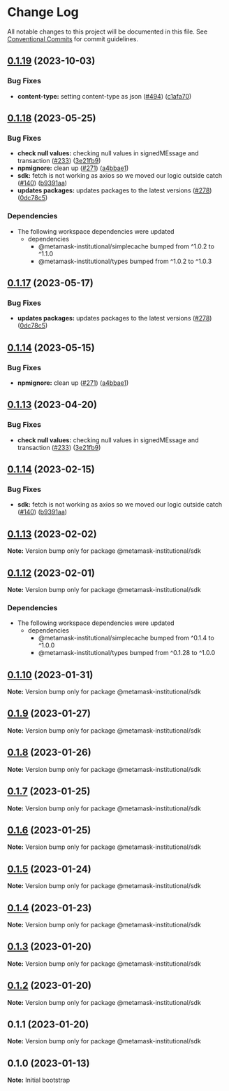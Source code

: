# Change Log

All notable changes to this project will be documented in this file.
See [Conventional Commits](https://conventionalcommits.org) for commit guidelines.

## [0.1.19](https://github.com/consensys-vertical-apps/metamask-institutional/compare/sdk-v0.1.18...sdk-v0.1.19) (2023-10-03)


### Bug Fixes

* **content-type:** setting content-type as json ([#494](https://github.com/consensys-vertical-apps/metamask-institutional/issues/494)) ([c1afa70](https://github.com/consensys-vertical-apps/metamask-institutional/commit/c1afa70c366576952b997ad025a46a77b5affdeb))

## [0.1.18](https://github.com/consensys-vertical-apps/metamask-institutional/compare/sdk-v0.1.17...sdk-v0.1.18) (2023-05-25)


### Bug Fixes

* **check null values:** checking null values in signedMEssage and transaction ([#233](https://github.com/consensys-vertical-apps/metamask-institutional/issues/233)) ([3e21fb9](https://github.com/consensys-vertical-apps/metamask-institutional/commit/3e21fb95f764a9ffe6aea1e459737f7cf62408f7))
* **npmignore:** clean up ([#271](https://github.com/consensys-vertical-apps/metamask-institutional/issues/271)) ([a4bbae1](https://github.com/consensys-vertical-apps/metamask-institutional/commit/a4bbae1887ef3cead82b58bd2ec14fbfcd40f662))
* **sdk:** fetch is not working as axios so we moved our logic outside catch ([#140](https://github.com/consensys-vertical-apps/metamask-institutional/issues/140)) ([b9391aa](https://github.com/consensys-vertical-apps/metamask-institutional/commit/b9391aa2ea24b9e80b2e555253b165ad60f468d4))
* **updates packages:** updates packages to the latest versions ([#278](https://github.com/consensys-vertical-apps/metamask-institutional/issues/278)) ([0dc78c5](https://github.com/consensys-vertical-apps/metamask-institutional/commit/0dc78c5321d8b686320a7d83bd45eae93fefb36a))


### Dependencies

* The following workspace dependencies were updated
  * dependencies
    * @metamask-institutional/simplecache bumped from ^1.0.2 to ^1.1.0
    * @metamask-institutional/types bumped from ^1.0.2 to ^1.0.3

## [0.1.17](https://github.com/consensys-vertical-apps/metamask-institutional/compare/sdk-v0.1.14...sdk-v0.1.17) (2023-05-17)


### Bug Fixes

* **updates packages:** updates packages to the latest versions ([#278](https://github.com/consensys-vertical-apps/metamask-institutional/issues/278)) ([0dc78c5](https://github.com/consensys-vertical-apps/metamask-institutional/commit/0dc78c5321d8b686320a7d83bd45eae93fefb36a))

## [0.1.14](https://github.com/consensys-vertical-apps/metamask-institutional/compare/sdk-v0.1.13...sdk-v0.1.14) (2023-05-15)


### Bug Fixes

* **npmignore:** clean up ([#271](https://github.com/consensys-vertical-apps/metamask-institutional/issues/271)) ([a4bbae1](https://github.com/consensys-vertical-apps/metamask-institutional/commit/a4bbae1887ef3cead82b58bd2ec14fbfcd40f662))

## [0.1.13](https://github.com/consensys-vertical-apps/metamask-institutional/compare/sdk-v0.1.12...sdk-v0.1.13) (2023-04-20)


### Bug Fixes

* **check null values:** checking null values in signedMEssage and transaction ([#233](https://github.com/consensys-vertical-apps/metamask-institutional/issues/233)) ([3e21fb9](https://github.com/consensys-vertical-apps/metamask-institutional/commit/3e21fb95f764a9ffe6aea1e459737f7cf62408f7))

## [0.1.14](https://github.com/consensys-vertical-apps/metamask-institutional/compare/sdk-v0.1.13...sdk-v0.1.14) (2023-02-15)

### Bug Fixes

- **sdk:** fetch is not working as axios so we moved our logic outside catch ([#140](https://github.com/consensys-vertical-apps/metamask-institutional/issues/140)) ([b9391aa](https://github.com/consensys-vertical-apps/metamask-institutional/commit/b9391aa2ea24b9e80b2e555253b165ad60f468d4))

## [0.1.13](https://github.com/consensys-vertical-apps/metamask-institutional/compare/@metamask-institutional/sdk@0.1.12...@metamask-institutional/sdk@0.1.13) (2023-02-02)

**Note:** Version bump only for package @metamask-institutional/sdk

## [0.1.12](https://github.com/consensys-vertical-apps/metamask-institutional/compare/@metamask-institutional/sdk@0.1.10...@metamask-institutional/sdk@0.1.12) (2023-02-01)

**Note:** Version bump only for package @metamask-institutional/sdk

### Dependencies

- The following workspace dependencies were updated
  - dependencies
    - @metamask-institutional/simplecache bumped from ^0.1.4 to ^1.0.0
    - @metamask-institutional/types bumped from ^0.1.28 to ^1.0.0

## [0.1.10](https://github.com/consensys-vertical-apps/metamask-institutional/compare/@metamask-institutional/sdk@0.1.9...@metamask-institutional/sdk@0.1.10) (2023-01-31)

**Note:** Version bump only for package @metamask-institutional/sdk

## [0.1.9](https://github.com/consensys-vertical-apps/metamask-institutional/compare/@metamask-institutional/sdk@0.1.8...@metamask-institutional/sdk@0.1.9) (2023-01-27)

**Note:** Version bump only for package @metamask-institutional/sdk

## [0.1.8](https://github.com/consensys-vertical-apps/metamask-institutional/compare/@metamask-institutional/sdk@0.1.7...@metamask-institutional/sdk@0.1.8) (2023-01-26)

**Note:** Version bump only for package @metamask-institutional/sdk

## [0.1.7](https://github.com/consensys-vertical-apps/metamask-institutional/compare/@metamask-institutional/sdk@0.1.6...@metamask-institutional/sdk@0.1.7) (2023-01-25)

**Note:** Version bump only for package @metamask-institutional/sdk

## [0.1.6](https://github.com/consensys-vertical-apps/metamask-institutional/compare/@metamask-institutional/sdk@0.1.5...@metamask-institutional/sdk@0.1.6) (2023-01-25)

**Note:** Version bump only for package @metamask-institutional/sdk

## [0.1.5](https://github.com/consensys-vertical-apps/metamask-institutional/compare/@metamask-institutional/sdk@0.1.4...@metamask-institutional/sdk@0.1.5) (2023-01-24)

**Note:** Version bump only for package @metamask-institutional/sdk

## [0.1.4](https://github.com/consensys-vertical-apps/metamask-institutional/compare/@metamask-institutional/sdk@0.1.3...@metamask-institutional/sdk@0.1.4) (2023-01-23)

**Note:** Version bump only for package @metamask-institutional/sdk

## [0.1.3](https://github.com/consensys-vertical-apps/metamask-institutional/compare/@metamask-institutional/sdk@0.1.2...@metamask-institutional/sdk@0.1.3) (2023-01-20)

**Note:** Version bump only for package @metamask-institutional/sdk

## [0.1.2](https://github.com/consensys-vertical-apps/metamask-institutional/compare/@metamask-institutional/sdk@0.1.1...@metamask-institutional/sdk@0.1.2) (2023-01-20)

**Note:** Version bump only for package @metamask-institutional/sdk

## 0.1.1 (2023-01-20)

**Note:** Version bump only for package @metamask-institutional/sdk

## 0.1.0 (2023-01-13)

**Note:** Initial bootstrap
